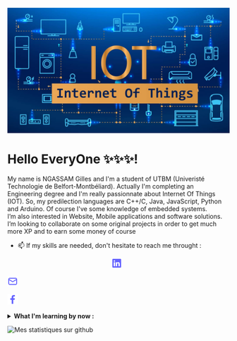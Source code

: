 ![Internet Of Things - IOT](https://github.com/NanmegniNgassam/NanmegniNgassam/blob/main/Internet-of-Things-IoT.jpg)

# Hello EveryOne ✨✨✨!
My name is NGASSAM Gilles and I'm a student of UTBM (Univeristé Technologie de Belfort-Montbéliard). Actually I'm completing an Engineering degree and I'm really  passionnate about Internet Of Things (IOT). So, my predilection languages are C++/C, Java, JavaScript, Python and Arduino. Of course I've some knowledge of embedded systems. <br>
I’m also interested in Website, Mobile applications and software solutions.
<br>
I’m looking to collaborate on some original projects in order to get much more XP and to earn some money of course
<br>
- 📫 If my skills are needed, don't hesitate to reach me throught :

<p align='center'>
  <a href="https://www.linkedin.com/in/gilles-pavel-nanmegni-ngassam-825997206/"><img height="24" src="https://github.com/NanmegniNgassam/NanmegniNgassam/blob/main/linkedin.png"></a>&nbsp;&nbsp;

  <a href="mailto:nanmegningassam@gmail.com"><img height="24" src="https://github.com/NanmegniNgassam/NanmegniNgassam/blob/main/envelope-alt.png"></a>
  
  <a href="https://www.facebook.com/gilles.ngassam.9"><img height="24" src="https://github.com/NanmegniNgassam/NanmegniNgassam/blob/main/facebook-f.png"></a>&nbsp;&nbsp;
</p>

<details>
 <summary><strong>What I'm learning by now :</strong></summary>
   - Java intermediate <br/>
   - Java Swing <br/>
   - C <br/>
   - ARM <br/>
   - React.js
</details>

![Mes statistiques sur github](https://github-readme-stats.vercel.app/api?username=NanmegniNgassam&show_icons=true&hide=["prs","issues","contribs"])

